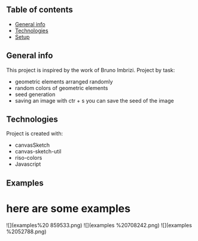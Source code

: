 ## Table of contents
* [General info](#general-info)
* [Technologies](#technologies)
* [Setup](#setup)

## General info
This project is inspired by the work of  Bruno Imbrizi.
Project by task:
* geometric elements arranged randomly
* random colors of geometric elements
* seed generation
* saving an image with ctr + s you can save the seed of the image

	
## Technologies
Project is created with:
*  canvasSketch
* canvas-sketch-util
* riso-colors
* Javascript
	
## Examples
# here are some examples
![](examples%20 859533.png)
![](examples %20708242.png)
![](examples %2052788.png)

